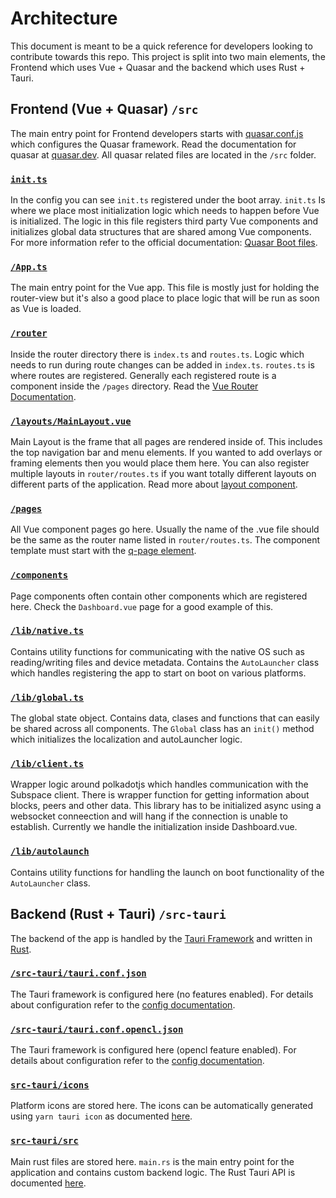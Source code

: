 # Architecture

This document is meant to be a quick reference for developers looking to contribute towards this repo. This project is split into two main elements, the Frontend which uses Vue + Quasar and the backend which uses Rust + Tauri.

## Frontend (Vue + Quasar) `/src`

The main entry point for Frontend developers starts with [quasar.conf.js](./quasar.conf.js) which configures the Quasar framework. Read the documentation for quasar at [quasar.dev](https://quasar.dev/). All quasar related files are located in the `/src` folder.

### [`init.ts`](src/boot/init.ts)
In the config you can see `init.ts` registered under the boot array. `init.ts` Is where we place most initialization logic which needs to happen before Vue is initialized. The logic in this file registers third party Vue components and initializes global data structures that are shared among Vue components. For more information refer to the official documentation: [Quasar Boot files](https://quasar.dev/quasar-cli/boot-files#introduction).

### [`/App.ts`](src/App.vue)
The main entry point for the Vue app. This file is mostly just for holding the router-view but it's also a good place to place logic that will be run as soon as Vue is loaded.

### [`/router`](src/router)
Inside the router directory there is `index.ts` and `routes.ts`. Logic which needs to run during route changes can be added in `index.ts`. `routes.ts` is where routes are registered. Generally each registered route is a component inside the `/pages` directory. Read the [Vue Router Documentation](https://router.vuejs.org/).

### [`/layouts/MainLayout.vue`](src/layouts/MainLayout.vue)
Main Layout is the frame that all pages are rendered inside of. This includes the top navigation bar and menu elements. If you wanted to add overlays or framing elements then you would place them here. You can also register multiple layouts in `router/routes.ts` if you want totally different layouts on different parts of the application. Read more about [layout component](https://quasar.dev/layout/layout).

### [`/pages`](src/pages)
All Vue component pages go here. Usually the name of the .vue file should be the same as the router name listed in `router/routes.ts`. The component template must start with the [q-page element](https://quasar.dev/layout/page).

### [`/components`](src/components)
Page components often contain other components which are registered here. Check the `Dashboard.vue` page for a good example of this.

### [`/lib/native.ts`](src/lib/native.ts)
Contains utility functions for communicating with the native OS such as reading/writing files and device metadata. Contains the `AutoLauncher` class which handles registering the app to start on boot on various platforms.

### [`/lib/global.ts`](src/lib/global.ts)
The global state object. Contains data, clases and functions that can easily be shared across all components. The `Global` class has an `init()` method which initializes the localization and autoLauncher logic.

### [`/lib/client.ts`](src/lib/client.ts)
Wrapper logic around polkadotjs which handles communication with the Subspace client. There is wrapper function for getting information about blocks, peers and other data. This library has to be initialized async using a websocket conneection and will hang if the connection is unable to establish. Currently we handle the initialization inside Dashboard.vue.

### [`/lib/autolaunch`](src/lib/autolaunch)
Contains utility functions for handling the launch on boot functionality of the `AutoLauncher` class.

## Backend (Rust + Tauri) `/src-tauri`
The backend of the app is handled by the [Tauri Framework](https://tauri.studio/) and written in [Rust](https://www.rust-lang.org/).

### [`/src-tauri/tauri.conf.json`](src-tauri/tauri.conf.json)
The Tauri framework is configured here (no features enabled). For details about configuration refer to the [config documentation](https://tauri.studio/en/docs/api/config).

### [`/src-tauri/tauri.conf.opencl.json`](src-tauri/tauri.conf.opencl.json)
The Tauri framework is configured here (opencl feature enabled). For details about configuration refer to the [config documentation](https://tauri.studio/en/docs/api/config).

### [`src-tauri/icons`](src-tauri/icons)
Platform icons are stored here. The icons can be automatically generated using `yarn tauri icon` as documented [here](https://tauri.studio/en/docs/usage/guides/visual/icons/).

### [`src-tauri/src`](src-tauri/src)
Main rust files are stored here. `main.rs` is the main entry point for the application and contains custom backend logic. The Rust Tauri API is documented [here](https://tauri.studio/en/docs/api/rust/tauri/index).
